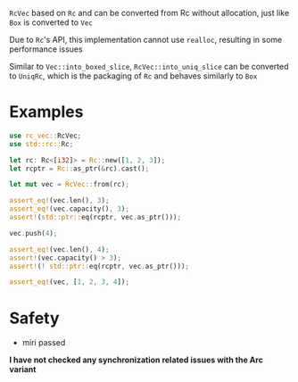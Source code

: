`RcVec` based on `Rc` and can be converted from Rc without allocation,
just like `Box` is converted to `Vec`

Due to `Rc`'s API, this implementation cannot use `realloc`, resulting in some performance issues

Similar to `Vec::into_boxed_slice`,
`RcVec::into_uniq_slice` can be converted to `UniqRc`,
which is the packaging of `Rc` and behaves similarly to `Box`

# Examples
```rust
use rc_vec::RcVec;
use std::rc::Rc;

let rc: Rc<[i32]> = Rc::new([1, 2, 3]);
let rcptr = Rc::as_ptr(&rc).cast();

let mut vec = RcVec::from(rc);

assert_eq!(vec.len(), 3);
assert_eq!(vec.capacity(), 3);
assert!(std::ptr::eq(rcptr, vec.as_ptr()));

vec.push(4);

assert_eq!(vec.len(), 4);
assert!(vec.capacity() > 3);
assert!(! std::ptr::eq(rcptr, vec.as_ptr()));

assert_eq!(vec, [1, 2, 3, 4]);
```

# Safety
- miri passed

**I have not checked any synchronization related issues with the Arc variant**
